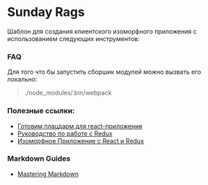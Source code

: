 # Sunday Rags

Шаблон для создания клиентского изоморфного приложения с использованием следующих инструментов:


### FAQ

Для того что бы запустить сборшик модулей можно вызвать его локально:

> ./node_modules/.bin/webpack

### Полезные ссылки:

* [Готовим плацдарм для react-приложения](https://habrahabr.ru/post/324232/)
* [Руководство по работе с Redux](https://habrahabr.ru/company/mailru/blog/303456/)
* [Изоморфное Приложение с React и Redux](https://habrahabr.ru/post/264423/)


### Markdown Guides

* [Mastering Markdown](https://guides.github.com/features/mastering-markdown/)